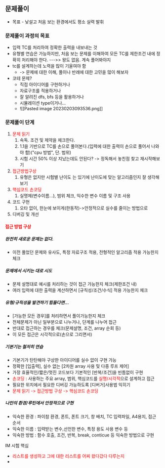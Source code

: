 ## 문제풀이
- 목표 - 낯설고 처음 보는 환경에서도 평소 실력 발휘

### 문제풀이 과정의 목표
- 입력 TC를 처리하여 정확한 출력을 내보내는 것
- 유형별 연습은 가능하지만, 처음 보는 문제를 이해하여 모든 TC를 제한조건 내에 정확히 처리해야 한다. --->> 왕도 없음. 계속 풀어봐야지
- tc를 설계하는데 노력을 많이 기울여야 함
	- -> 문제에 대한 이해, 풀이나 반례에 대한 고민을 많이 해보자
- 코테 문제?
	- 직접 아이디어를 구현하거나
	- 자료구조를 적용하거나
	- 잘 알려진 dfs, bfs 등을 활용하거나
	- 시뮬레이션 type이거나...
	- ![[Pasted image 20230203093536.png]]

### 문제풀이 단계
1. <span style="color:red">문제 읽기</span>
	1. 속독. 조건 및 제약을 체크한다.
	2. 1.1을 기반으로 TC를 손으로 풀어본다.(입력에 대한 출력이 손으로 풀어서 나와야 함)("cpu 방법", 단. 범위)
	3. 시험 시간 50% 이상 지났는데도 안된다? -> 정독해서 놓친점 찾고 재시작해보기
2. <span style="color:red">접근방법구상</span>
	1. 유형은 없지만 시험별 난이도 는 있기에 난이도에 맞는 알고리즘인지 잘 생각해보기
3. <span style="color:red">핵심코드 손코딩</span>
	1. 실명제(변수이름...), 범위 체크, 익수한 변수 이름 및 구조 사용
4. 코드 구현
	1. 오타 없이, 한눈에 보이게(한동작)->안정적으로 실수를 줄이는 방법으로
5. 디버깅 및 개선


#### <span style="color:red"> 접근 방법 구상</span>
##### 완전히 새로운 문제는 없다.
- 이전 풀었던 문제와 유사도, 특정 자료구조 적용, 전형적인 알고리즘 적용 가능한지 체크

##### 문제에서 시키는 대로 시도
- 문제 설명대로 예시를 처리하는 것이 접근 가능한지 체크(제한조건 내)
- 여러 입력에 대한 출력을 계산하면서 [규칙성/조건/수식] 적용 가능한지 체크

##### 유형/규칙성을 발견하기 힘들다면...
- [가능한 모든 경우]를 처리하면서 풀이가능한지 체크
- 전체문제가 아닌 일부분으로 나누거나, 단계를 나누어 접근
- 반대로 접근하는 경우를 체크(문제설명, 조건, array 순회 등)
- 이 모든 접근은 시각적으로(손으로 그리면서)

##### 기본기는 철저히 연습
- 기본기가 탄탄해야 구상한 아이디어를 실수 없이 구현 가능
- 정확한 [입출력], 실수 없는 [2차원 array 사용 및 다중 루프 제어]
- 가장 효율적인/짧은/멋진 코드보다 기본적인 [반복/조건]을 빈틈없이 구현
- <span style="color:red">손코딩</span> : 사용하는 주요 array, 범위, 핵심코드를 <span style="color:red">실명/시각적</span>으로 설계하고 접근
- 필요한 위치에서 필요한 디버깅 가능하도록 [디버거]사용법 익히기
- <span style="color:red">문제 읽기 -> 접근방법 구상 -> 핵심코드 손코딩</span>

##### 나만의 환경/루틴에서 안정적으로 구현
- 익숙한 환경 : 파이참 환경, 폰트, 폰트 크기, 창 배치, TC 입력파일, A4용지, 접근 순서
- 익숙한 이름 : 입력받는 변수,선언한 변수, 특정 용도 사용 변수 등
- 익숙한 방법 : 함수 호출, 조건, 반복, break, conticue 등 익숙한 방법으로 구현


IM 시험 핵심
- <span style="color:red">리스트를 생성하고 그에 대한 리스트를 어찌 왔다갔다 다루는지 </span>
- 
